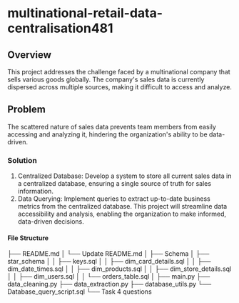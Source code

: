 # multinational-retail-data-centralisation481

## Overview
This project addresses the challenge faced by a multinational company that sells various goods globally. The company's sales data is currently dispersed across multiple sources, making it difficult to access and analyze.

## Problem
The scattered nature of sales data prevents team members from easily accessing and analyzing it, hindering the organization's ability to be data-driven.

### Solution
  1. Centralized Database: Develop a system to store all current sales data in a centralized database, ensuring a single source of truth for sales information.
  2. Data Querying: Implement queries to extract up-to-date business metrics from the centralized database.
This project will streamline data accessibility and analysis, enabling the organization to make informed, data-driven decisions.

#### File Structure

├── README.md
│   └── Update README.md
│
├── Schema
│   ├── star_schema
│   │   ├── keys.sql
│   │   ├── dim_card_details.sql
│   │   ├── dim_date_times.sql
│   │   ├── dim_products.sql
│   │   ├── dim_store_details.sql
│   │   ├── dim_users.sql
│   │   └── orders_table.sql
│
├── main.py
├── data_cleaning.py
├── data_extraction.py
├── database_utils.py
└── Database_query_script.sql
    └── Task 4 questions
